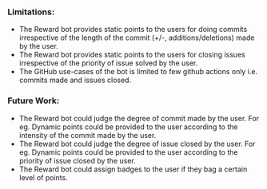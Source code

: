 
### Limitations:
- The Reward bot provides static points to the users for doing commits irrespective of the length of the commit (+/-, additions/deletions) made by the user.
- The Reward bot provides static points to the users for closing issues irrespective of the priority of issue solved by the user.
- The GitHub use-cases of the bot is limited to few github actions only i.e. commits made and issues closed.

### Future Work:
- The Reward bot could judge the degree of commit made by the user. For eg. Dynamic points could be provided to the user according to the intensity of the commit made by the user.
- The Reward bot could judge the degree of issue closed by the user. For eg. Dynamic points could be provided to the user according to the priority of issue closed by the user.
- The Reward bot could assign badges to the user if they bag a certain level of points.
